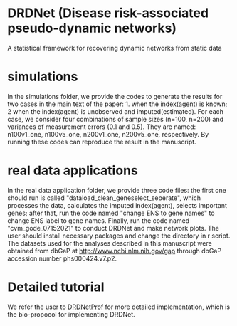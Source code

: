 # DRDNet (Disease risk-associated pseudo-dynamic networks)
A statistical framework for recovering dynamic networks from static data 

# simulations
In the simulations folder, we provide the codes to generate the results for two cases in the main text of the paper: 1. when the index(agent) is known; 2 when the index(agent) is unobserved and imputed(estimated). For each case, we consider four combinations of sample sizes (n=100, n=200) and variances of measurement errors (0.1 and 0.5). They are named: n100v1_one, n100v5_one, n200v1_one, n200v5_one, respectively. By running these codes can reproduce the result in the manuscript.  

# real data applications
In the real data application folder, we provide three code files: the first one should run is called "dataload_clean_geneselect_seperate", which processes the data, calculates the imputed index(agent), selects important genes; after that, run the code named "change ENS to gene names" to change ENS label to gene names. Finally, run the code named "cvm_gode_07152021"  to conduct DRDNet and make network plots. The user should install necessary packages and change the directory in r script. The datasets used for the analyses described in this manuscript were obtained from dbGaP at http://www.ncbi.nlm.nih.gov/gap through dbGaP accession number phs000424.v7.p2.

# Detailed tutorial
We refer the user to [DRDNetProf](https://github.com/chencxxy28/DRDNetPro) for more detailed implementation, which is the bio-propocol for implementing DRDNet.
